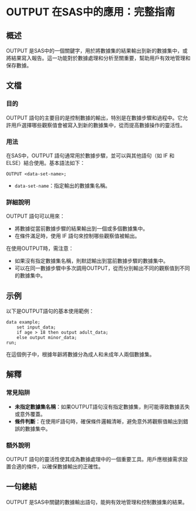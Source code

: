 <!--
Meta Description: # OUTPUT 在SAS中的應用：完整指南 ## 概述 OUTPUT 是SAS中的一個關鍵字，用於將數據集的結果輸出到新的數據集中，或將結果寫入報告。這一功能對於數據處理和分析至關重要，幫助用戶有效地管理和保存數據。 ## 文檔 ### 目的 OUTPUT 語句的主要目的是控制數據的輸出，特別是在...
Meta Keywords: output, data, set, else, sas
-->

# OUTPUT 在SAS中的應用：完整指南

## 概述
OUTPUT 是SAS中的一個關鍵字，用於將數據集的結果輸出到新的數據集中，或將結果寫入報告。這一功能對於數據處理和分析至關重要，幫助用戶有效地管理和保存數據。

## 文檔
### 目的
OUTPUT 語句的主要目的是控制數據的輸出，特別是在數據步驟和過程中。它允許用戶選擇哪些觀察值會被寫入到新的數據集中，從而提高數據操作的靈活性。

### 用法
在SAS中，OUTPUT 語句通常用於數據步驟，並可以與其他語句（如 IF 和 ELSE）結合使用。基本語法如下：
```sas
OUTPUT <data-set-name>;
```
- `data-set-name`：指定輸出的數據集名稱。

### 詳細說明
OUTPUT 語句可以用來：
- 將數據從當前數據步驟的結果輸出到一個或多個數據集中。
- 在條件滿足時，使用 IF 語句來控制哪些觀察值被輸出。

在使用OUTPUT時，需注意：
- 如果沒有指定數據集名稱，則默認輸出到當前數據步驟的數據集中。
- 可以在同一數據步驟中多次調用OUTPUT，從而分別輸出不同的觀察值到不同的數據集中。

## 示例
以下是OUTPUT語句的基本使用範例：

```sas
data example;
    set input_data;
    if age > 18 then output adult_data;
    else output minor_data;
run;
```
在這個例子中，根據年齡將數據分為成人和未成年人兩個數據集。

## 解釋
### 常見陷阱
- **未指定數據集名稱**：如果OUTPUT語句沒有指定數據集，則可能導致數據丟失或意外覆蓋。
- **條件判斷**：在使用IF語句時，確保條件邏輯清晰，避免意外將觀察值輸出到錯誤的數據集中。

### 額外說明
OUTPUT 語句的靈活性使其成為數據處理中的一個重要工具。用戶應根據需求設置合適的條件，以確保數據輸出的正確性。

## 一句總結
OUTPUT 是SAS中關鍵的數據輸出語句，能夠有效地管理和控制數據集的結果。